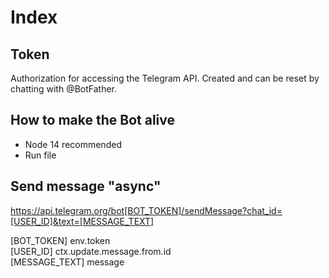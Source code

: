 # Index

## Token

Authorization for accessing the Telegram API. Created and can be reset by chatting with @BotFather.

## How to make the Bot alive

- Node 14 recommended  
- Run file

## Send message "async"

https://api.telegram.org/bot[BOT_TOKEN]/sendMessage?chat_id=[USER_ID]&text=[MESSAGE_TEXT]  

[BOT_TOKEN] env.token  
[USER_ID] ctx.update.message.from.id  
[MESSAGE_TEXT] message
